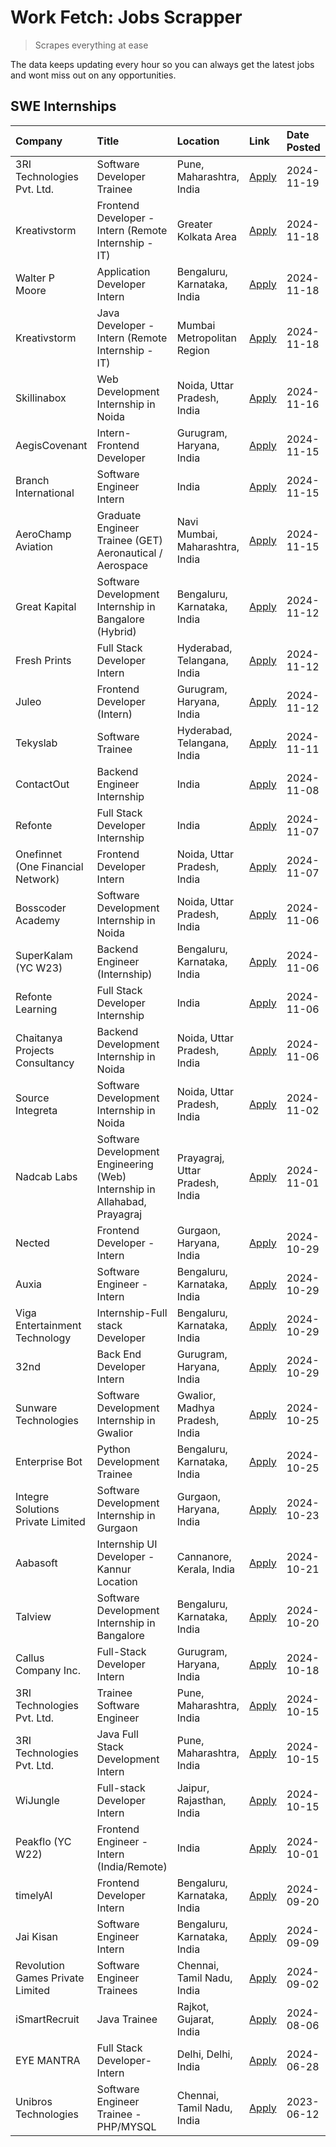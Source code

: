 # Work Fetch: Jobs Scrapper
> Scrapes everything at ease

The data keeps updating every hour so you can always get the latest jobs and wont miss out on any opportunities.

## SWE Internships
<!--START_SECTION:workfetch-->
| Company                           | Title                                                                     | Location                        | Link                                                                                                                                                                                                                                            | Date Posted   |
|:----------------------------------|:--------------------------------------------------------------------------|:--------------------------------|:------------------------------------------------------------------------------------------------------------------------------------------------------------------------------------------------------------------------------------------------|:--------------|
| 3RI Technologies Pvt. Ltd.        | Software Developer Trainee                                                | Pune, Maharashtra, India        | [Apply](https://in.linkedin.com/jobs/view/software-developer-trainee-at-3ri-technologies-pvt-ltd-4080283578?position=19&pageNum=0&refId=PhkSCnSIvbsK9gWRtVhn0g%3D%3D&trackingId=ahF4quVdKu7FYbk1WnMPYg%3D%3D)                                   | 2024-11-19    |
| Kreativstorm                      | Frontend Developer - Intern (Remote Internship - IT)                      | Greater Kolkata Area            | [Apply](https://in.linkedin.com/jobs/view/frontend-developer-intern-remote-internship-it-at-kreativstorm-4079519905?position=18&pageNum=0&refId=PhkSCnSIvbsK9gWRtVhn0g%3D%3D&trackingId=Csjx2LlGTC9ZJROkBNoApA%3D%3D)                           | 2024-11-18    |
| Walter P Moore                    | Application Developer Intern                                              | Bengaluru, Karnataka, India     | [Apply](https://in.linkedin.com/jobs/view/application-developer-intern-at-walter-p-moore-4077126811?position=29&pageNum=0&refId=PhkSCnSIvbsK9gWRtVhn0g%3D%3D&trackingId=pmOVPPbMtt5Rn31v7r5Ivw%3D%3D)                                           | 2024-11-18    |
| Kreativstorm                      | Java Developer - Intern (Remote Internship - IT)                          | Mumbai Metropolitan Region      | [Apply](https://in.linkedin.com/jobs/view/java-developer-intern-remote-internship-it-at-kreativstorm-4079340084?position=59&pageNum=0&refId=PhkSCnSIvbsK9gWRtVhn0g%3D%3D&trackingId=uOUwu7nWvgGKTFBWofgoSQ%3D%3D)                               | 2024-11-18    |
| Skillinabox                       | Web Development Internship in Noida                                       | Noida, Uttar Pradesh, India     | [Apply](https://in.linkedin.com/jobs/view/web-development-internship-in-noida-at-skillinabox-4077783016?position=31&pageNum=0&refId=PhkSCnSIvbsK9gWRtVhn0g%3D%3D&trackingId=WbwRdO4Ddmzw6yX2sT5QVw%3D%3D)                                       | 2024-11-16    |
| AegisCovenant                     | Intern- Frontend Developer                                                | Gurugram, Haryana, India        | [Apply](https://in.linkedin.com/jobs/view/intern-frontend-developer-at-aegiscovenant-4077391475?position=32&pageNum=0&refId=PhkSCnSIvbsK9gWRtVhn0g%3D%3D&trackingId=XFa46jbXyzt8lGm87aEEXA%3D%3D)                                               | 2024-11-15    |
| Branch International              | Software Engineer Intern                                                  | India                           | [Apply](https://in.linkedin.com/jobs/view/software-engineer-intern-at-branch-international-4054425650?position=41&pageNum=0&refId=PhkSCnSIvbsK9gWRtVhn0g%3D%3D&trackingId=qHzFZOCj06lbz0QT3xHkMw%3D%3D)                                         | 2024-11-15    |
| AeroChamp Aviation                | Graduate Engineer Trainee (GET) Aeronautical / Aerospace                  | Navi Mumbai, Maharashtra, India | [Apply](https://in.linkedin.com/jobs/view/graduate-engineer-trainee-get-aeronautical-aerospace-at-aerochamp-aviation-4075807848?position=47&pageNum=0&refId=PhkSCnSIvbsK9gWRtVhn0g%3D%3D&trackingId=B4p9M6tnNg8Ew8gC9KUYCQ%3D%3D)               | 2024-11-15    |
| Great Kapital                     | Software Development Internship in Bangalore (Hybrid)                     | Bengaluru, Karnataka, India     | [Apply](https://in.linkedin.com/jobs/view/software-development-internship-in-bangalore-hybrid-at-great-kapital-4074322094?position=20&pageNum=0&refId=PhkSCnSIvbsK9gWRtVhn0g%3D%3D&trackingId=NpFegIs4KLi8cetzpOdSTg%3D%3D)                     | 2024-11-12    |
| Fresh Prints                      | Full Stack Developer Intern                                               | Hyderabad, Telangana, India     | [Apply](https://in.linkedin.com/jobs/view/full-stack-developer-intern-at-fresh-prints-4074759619?position=33&pageNum=0&refId=PhkSCnSIvbsK9gWRtVhn0g%3D%3D&trackingId=sgkz9iQW3CBDV6rvg9yTTQ%3D%3D)                                              | 2024-11-12    |
| Juleo                             | Frontend Developer (Intern)                                               | Gurugram, Haryana, India        | [Apply](https://in.linkedin.com/jobs/view/frontend-developer-intern-at-juleo-4072443159?position=46&pageNum=0&refId=PhkSCnSIvbsK9gWRtVhn0g%3D%3D&trackingId=4qNvWSzyL7gq2uHMASE%2F7Q%3D%3D)                                                     | 2024-11-12    |
| Tekyslab                          | Software Trainee                                                          | Hyderabad, Telangana, India     | [Apply](https://in.linkedin.com/jobs/view/software-trainee-at-tekyslab-4074128169?position=30&pageNum=0&refId=PhkSCnSIvbsK9gWRtVhn0g%3D%3D&trackingId=wklmqwkilbBgMbBpszOKhw%3D%3D)                                                             | 2024-11-11    |
| ContactOut                        | Backend Engineer Internship                                               | India                           | [Apply](https://in.linkedin.com/jobs/view/backend-engineer-internship-at-contactout-4072113426?position=23&pageNum=0&refId=PhkSCnSIvbsK9gWRtVhn0g%3D%3D&trackingId=ppFIFifb%2BzniwiponoIPUA%3D%3D)                                              | 2024-11-08    |
| Refonte                           | Full Stack Developer Internship                                           | India                           | [Apply](https://in.linkedin.com/jobs/view/full-stack-developer-internship-at-refonte-4071576773?position=39&pageNum=0&refId=PhkSCnSIvbsK9gWRtVhn0g%3D%3D&trackingId=xXGgj6jMhsugShewsXZ75A%3D%3D)                                               | 2024-11-07    |
| Onefinnet (One Financial Network) | Frontend Developer Intern                                                 | Noida, Uttar Pradesh, India     | [Apply](https://in.linkedin.com/jobs/view/frontend-developer-intern-at-onefinnet-one-financial-network-4067260672?position=51&pageNum=0&refId=PhkSCnSIvbsK9gWRtVhn0g%3D%3D&trackingId=0v0NlOAijvDOoFR0hmkoRg%3D%3D)                             | 2024-11-07    |
| Bosscoder Academy                 | Software Development Internship in Noida                                  | Noida, Uttar Pradesh, India     | [Apply](https://in.linkedin.com/jobs/view/software-development-internship-in-noida-at-bosscoder-academy-4070090866?position=8&pageNum=0&refId=PhkSCnSIvbsK9gWRtVhn0g%3D%3D&trackingId=qlWijmnvVghcl3X4kS0M4g%3D%3D)                             | 2024-11-06    |
| SuperKalam (YC W23)               | Backend Engineer (Internship)                                             | Bengaluru, Karnataka, India     | [Apply](https://in.linkedin.com/jobs/view/backend-engineer-internship-at-superkalam-yc-w23-4069134451?position=26&pageNum=0&refId=PhkSCnSIvbsK9gWRtVhn0g%3D%3D&trackingId=S5Zf%2BeHGDwHMtsHCEHuPlg%3D%3D)                                       | 2024-11-06    |
| Refonte Learning                  | Full Stack Developer Internship                                           | India                           | [Apply](https://in.linkedin.com/jobs/view/full-stack-developer-internship-at-refonte-learning-4070516081?position=35&pageNum=0&refId=PhkSCnSIvbsK9gWRtVhn0g%3D%3D&trackingId=xO5dohyUP38NRHJg3Y%2BxWQ%3D%3D)                                    | 2024-11-06    |
| Chaitanya Projects Consultancy    | Backend Development Internship in Noida                                   | Noida, Uttar Pradesh, India     | [Apply](https://in.linkedin.com/jobs/view/backend-development-internship-in-noida-at-chaitanya-projects-consultancy-4070090859?position=50&pageNum=0&refId=PhkSCnSIvbsK9gWRtVhn0g%3D%3D&trackingId=reezSUnGbnInocnZb%2FLw7Q%3D%3D)              | 2024-11-06    |
| Source Integreta                  | Software Development Internship in Noida                                  | Noida, Uttar Pradesh, India     | [Apply](https://in.linkedin.com/jobs/view/software-development-internship-in-noida-at-source-integreta-4066120527?position=11&pageNum=0&refId=PhkSCnSIvbsK9gWRtVhn0g%3D%3D&trackingId=QKrZZBF0np1axy1VWaSjyA%3D%3D)                             | 2024-11-02    |
| Nadcab Labs                       | Software Development Engineering (Web) Internship in Allahabad, Prayagraj | Prayagraj, Uttar Pradesh, India | [Apply](https://in.linkedin.com/jobs/view/software-development-engineering-web-internship-in-allahabad-prayagraj-at-nadcab-labs-4064940107?position=2&pageNum=0&refId=PhkSCnSIvbsK9gWRtVhn0g%3D%3D&trackingId=n88lLO8qGWoDB%2Fuua%2BZySQ%3D%3D) | 2024-11-01    |
| Nected                            | Frontend Developer - Intern                                               | Gurgaon, Haryana, India         | [Apply](https://in.linkedin.com/jobs/view/frontend-developer-intern-at-nected-4060911002?position=5&pageNum=0&refId=PhkSCnSIvbsK9gWRtVhn0g%3D%3D&trackingId=pLNGK1MymB5WurME0vSNWA%3D%3D)                                                       | 2024-10-29    |
| Auxia                             | Software Engineer - Intern                                                | Bengaluru, Karnataka, India     | [Apply](https://in.linkedin.com/jobs/view/software-engineer-intern-at-auxia-4060904544?position=14&pageNum=0&refId=PhkSCnSIvbsK9gWRtVhn0g%3D%3D&trackingId=u7c4QFMusMFNZrOlokRH7w%3D%3D)                                                        | 2024-10-29    |
| Viga Entertainment Technology     | Internship-Full stack Developer                                           | Bengaluru, Karnataka, India     | [Apply](https://in.linkedin.com/jobs/view/internship-full-stack-developer-at-viga-entertainment-technology-4061962911?position=36&pageNum=0&refId=PhkSCnSIvbsK9gWRtVhn0g%3D%3D&trackingId=Htr5Dq0Z63tyGyeRWv7D6Q%3D%3D)                         | 2024-10-29    |
| 32nd                              | Back End Developer Intern                                                 | Gurugram, Haryana, India        | [Apply](https://in.linkedin.com/jobs/view/back-end-developer-intern-at-32nd-4062280105?position=42&pageNum=0&refId=PhkSCnSIvbsK9gWRtVhn0g%3D%3D&trackingId=JkMj4lN%2Fumm0TPxU9PUAnw%3D%3D)                                                      | 2024-10-29    |
| Sunware Technologies              | Software Development Internship in Gwalior                                | Gwalior, Madhya Pradesh, India  | [Apply](https://in.linkedin.com/jobs/view/software-development-internship-in-gwalior-at-sunware-technologies-4059018500?position=12&pageNum=0&refId=PhkSCnSIvbsK9gWRtVhn0g%3D%3D&trackingId=%2FB%2FUJBMK0y77LM%2Ba5ioFfw%3D%3D)                 | 2024-10-25    |
| Enterprise Bot                    | Python Development Trainee                                                | Bengaluru, Karnataka, India     | [Apply](https://in.linkedin.com/jobs/view/python-development-trainee-at-enterprise-bot-4059097615?position=25&pageNum=0&refId=PhkSCnSIvbsK9gWRtVhn0g%3D%3D&trackingId=zRVhjaVGgkvNb9C71gPIFg%3D%3D)                                             | 2024-10-25    |
| Integre Solutions Private Limited | Software Development Internship in Gurgaon                                | Gurgaon, Haryana, India         | [Apply](https://in.linkedin.com/jobs/view/software-development-internship-in-gurgaon-at-integre-solutions-private-limited-4056951853?position=7&pageNum=0&refId=PhkSCnSIvbsK9gWRtVhn0g%3D%3D&trackingId=E8DPQ%2BptFHpPtNUlt78OCw%3D%3D)         | 2024-10-23    |
| Aabasoft                          | Internship UI Developer - Kannur Location                                 | Cannanore, Kerala, India        | [Apply](https://in.linkedin.com/jobs/view/internship-ui-developer-kannur-location-at-aabasoft-4055898437?position=16&pageNum=0&refId=PhkSCnSIvbsK9gWRtVhn0g%3D%3D&trackingId=LffFGBqnThp0qM1jIqCtsA%3D%3D)                                      | 2024-10-21    |
| Talview                           | Software Development Internship in Bangalore                              | Bengaluru, Karnataka, India     | [Apply](https://in.linkedin.com/jobs/view/software-development-internship-in-bangalore-at-talview-4055420944?position=3&pageNum=0&refId=PhkSCnSIvbsK9gWRtVhn0g%3D%3D&trackingId=kgmhTE7tQMyGsTFCRXjcMA%3D%3D)                                   | 2024-10-20    |
| Callus Company Inc.               | Full-Stack Developer Intern                                               | Gurugram, Haryana, India        | [Apply](https://in.linkedin.com/jobs/view/full-stack-developer-intern-at-callus-company-inc-4052948592?position=28&pageNum=0&refId=PhkSCnSIvbsK9gWRtVhn0g%3D%3D&trackingId=%2Fv4vO768smBRmSkNcADGGw%3D%3D)                                      | 2024-10-18    |
| 3RI Technologies Pvt. Ltd.        | Trainee Software Engineer                                                 | Pune, Maharashtra, India        | [Apply](https://in.linkedin.com/jobs/view/trainee-software-engineer-at-3ri-technologies-pvt-ltd-4048233384?position=45&pageNum=0&refId=PhkSCnSIvbsK9gWRtVhn0g%3D%3D&trackingId=HFegxugcKpg2gZuIwjUdVA%3D%3D)                                    | 2024-10-15    |
| 3RI Technologies Pvt. Ltd.        | Java Full Stack Development Intern                                        | Pune, Maharashtra, India        | [Apply](https://in.linkedin.com/jobs/view/java-full-stack-development-intern-at-3ri-technologies-pvt-ltd-4048231995?position=49&pageNum=0&refId=PhkSCnSIvbsK9gWRtVhn0g%3D%3D&trackingId=QaNVvYJR86n2zZ14bpeBoQ%3D%3D)                           | 2024-10-15    |
| WiJungle                          | Full-stack Developer Intern                                               | Jaipur, Rajasthan, India        | [Apply](https://in.linkedin.com/jobs/view/full-stack-developer-intern-at-wijungle-4048227759?position=54&pageNum=0&refId=PhkSCnSIvbsK9gWRtVhn0g%3D%3D&trackingId=iY%2FfWUCTJRIMmu6Kh3V4Zw%3D%3D)                                                | 2024-10-15    |
| Peakflo (YC W22)                  | Frontend Engineer - Intern (India/Remote)                                 | India                           | [Apply](https://in.linkedin.com/jobs/view/frontend-engineer-intern-india-remote-at-peakflo-yc-w22-4037729755?position=6&pageNum=0&refId=PhkSCnSIvbsK9gWRtVhn0g%3D%3D&trackingId=1Bc0yOyIjeUSYXhSHiBe5A%3D%3D)                                   | 2024-10-01    |
| timelyAI                          | Frontend Developer Intern                                                 | Bengaluru, Karnataka, India     | [Apply](https://in.linkedin.com/jobs/view/frontend-developer-intern-at-timelyai-4030925040?position=9&pageNum=0&refId=PhkSCnSIvbsK9gWRtVhn0g%3D%3D&trackingId=DGMHy3WuIXolnPSh9gOdoA%3D%3D)                                                     | 2024-09-20    |
| Jai Kisan                         | Software Engineer Intern                                                  | Bengaluru, Karnataka, India     | [Apply](https://in.linkedin.com/jobs/view/software-engineer-intern-at-jai-kisan-4024075360?position=38&pageNum=0&refId=PhkSCnSIvbsK9gWRtVhn0g%3D%3D&trackingId=V5ZeQ7DXnKtFg369T8D2mA%3D%3D)                                                    | 2024-09-09    |
| Revolution Games Private Limited  | Software Engineer Trainees                                                | Chennai, Tamil Nadu, India      | [Apply](https://in.linkedin.com/jobs/view/software-engineer-trainees-at-revolution-games-private-limited-4015912927?position=37&pageNum=0&refId=PhkSCnSIvbsK9gWRtVhn0g%3D%3D&trackingId=Ru7yeIGusRaD%2F%2FKQGmmdYQ%3D%3D)                       | 2024-09-02    |
| iSmartRecruit                     | Java Trainee                                                              | Rajkot, Gujarat, India          | [Apply](https://in.linkedin.com/jobs/view/java-trainee-at-ismartrecruit-3992301825?position=43&pageNum=0&refId=PhkSCnSIvbsK9gWRtVhn0g%3D%3D&trackingId=gFsMk1wG21UMgTszPmb47w%3D%3D)                                                            | 2024-08-06    |
| EYE MANTRA                        | Full Stack Developer- Intern                                              | Delhi, Delhi, India             | [Apply](https://in.linkedin.com/jobs/view/full-stack-developer-intern-at-eye-mantra-3960988037?position=56&pageNum=0&refId=PhkSCnSIvbsK9gWRtVhn0g%3D%3D&trackingId=jUQ20gT44nuNXkZJRDVuVA%3D%3D)                                                | 2024-06-28    |
| Unibros Technologies              | Software Engineer Trainee - PHP/MYSQL                                     | Chennai, Tamil Nadu, India      | [Apply](https://in.linkedin.com/jobs/view/software-engineer-trainee-php-mysql-at-unibros-technologies-3656599241?position=53&pageNum=0&refId=PhkSCnSIvbsK9gWRtVhn0g%3D%3D&trackingId=MweUseNM310ygGJQXCkdQA%3D%3D)                              | 2023-06-12    |
<!--END_SECTION:workfetch-->
